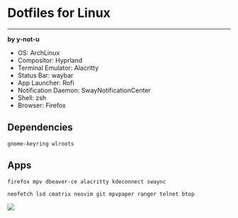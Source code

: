 # Dotfiles for Linux
---

**by y-not-u**

- OS: ArchLinux
- Compositor: Hyprland
- Terminal Emulator: Alacritty
- Status Bar: waybar
- App Launcher: Rofi
- Notification Daemon: SwayNotificationCenter
- Shell: zsh
- Browser: Firefox

## Dependencies
`gnome-keyring wlroots`

## Apps
`firefox mpv dbeaver-ce alacritty kdeconnect swaync`

`neofetch lsd cmatrix neovim git mpvpaper ranger telnet btop`

![](screenshots/desktop.png)
